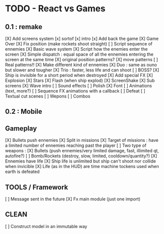 TODO - React vs Games
===========

 0.1 : remake
-------------
 [X] Add screens system
  [x] sortof
  [x] intro
  [x] Add back the game
  [X] Game Over
 [X] Fix position (make rockets shoot straight)
 [ ] Script sequence of ennemies
  [X] Basic wave system
  [X] Script how the enemies enter the screen
   [X] Simple dispatch : equal space of all the ennemies entering the screen at the same time
   [X] original position patterns?
   [X] move patterns
   [ ] Real patterns!!
 [X] Make different kind of ennemies
  [X] Duo : same as ouno but slower and tougher
  [X] Trio : faster, less life and can shoot
  [ ] BOSS?
 [X] Ship is invisible for a short period when destroyed
 [X] Add special FX
  [X] Explosion
  [X] Stars
  [X] Flash (when ship explod)
  [X] ScreenShake
 [X] Sub screens
  [X] Wave intro
 [ ] Sound effects
 [ ] Polish
  [X] Font
  [ ] Animations (text, more?)
   [ ] Sequence FX animations with a callback
 [ ] Defeat
 [ ] Textual cut scenes
 [ ] Wepons
 [ ] Combos

 0.2 : Mobile
-------------

Gameplay
--------

 [X] Bullets push ennemies
 [X] Split in missions
 [X] Target of missions : have a limited number of ennemies reaching past the player
 [ ] Two type of weapons :
  [X] Bullets (push ennemies/very limited damage, fast, illimited qt, autofire?)
  [ ] Bomb/Rockets (destroy, slow, limited, cooldown/quantity?)
 [X] Ennemies have life
 [X] Ship life is unlimited but ship can't shoot nor collide when invicible
 [X] Life (as in the HUD) are time machine tockens used when earth is defeated

TOOLS / Framework
-----------------

 [ ] Message sent in the future
 [X] Fx main module (just one import)

CLEAN
-----

 [ ] Construct model in an immutable way
